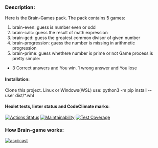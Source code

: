 ### Description:
Here is the Brain-Games pack. The pack contains 5 games:
1. brain-even: guess is number even or odd
2. brain-calc: guess the result of math expression
3. brain-gcd: guess the greatest common divisor of given number
4. brain-progression: guess the number is missing in arithmetic progression
5. brain-prime: guess whethere number is prime or not
Game process is pretty simple:
* 3 Correct answers and You win. 1 wrong answer and You lose

#### Installation:
Clone this project.
Linux or Windows(WSL) use:
python3 -m pip install --user dist/*.whl 

#### Hexlet tests, linter status and CodeClimate marks:
[![Actions Status](https://github.com/minami-11/python-project-49/workflows/hexlet-check/badge.svg)](https://github.com/minami-11/python-project-49/actions)
[![Maintainability](https://api.codeclimate.com/v1/badges/1b7630544f96183d8c54/maintainability)](https://codeclimate.com/github/minami-11/python-project-49/maintainability)
[![Test Coverage](https://api.codeclimate.com/v1/badges/1b7630544f96183d8c54/test_coverage)](https://codeclimate.com/github/minami-11/python-project-49/test_coverage)


### How Brain-game works:
[![asciicast](https://asciinema.org/a/mKzqL9q7ngr7MFCEJV9qQMUHA.svg)](https://asciinema.org/a/mKzqL9q7ngr7MFCEJV9qQMUHA)

